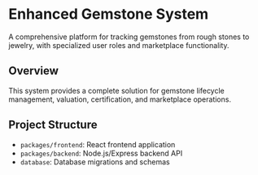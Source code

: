 # Enhanced Gemstone System

A comprehensive platform for tracking gemstones from rough stones to jewelry, with specialized user roles and marketplace functionality.

## Overview

This system provides a complete solution for gemstone lifecycle management, valuation, certification, and marketplace operations.

## Project Structure

- `packages/frontend`: React frontend application
- `packages/backend`: Node.js/Express backend API
- `database`: Database migrations and schemas

